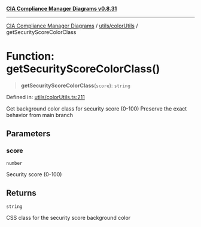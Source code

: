 [**CIA Compliance Manager Diagrams v0.8.31**](../../../README.md)

***

[CIA Compliance Manager Diagrams](../../../modules.md) / [utils/colorUtils](../README.md) / getSecurityScoreColorClass

# Function: getSecurityScoreColorClass()

> **getSecurityScoreColorClass**(`score`): `string`

Defined in: [utils/colorUtils.ts:211](https://github.com/Hack23/cia-compliance-manager/blob/85c025371255f412469ec0119911b7cb143a6212/src/utils/colorUtils.ts#L211)

Get background color class for security score (0-100)
Preserve the exact behavior from main branch

## Parameters

### score

`number`

Security score (0-100)

## Returns

`string`

CSS class for the security score background color
